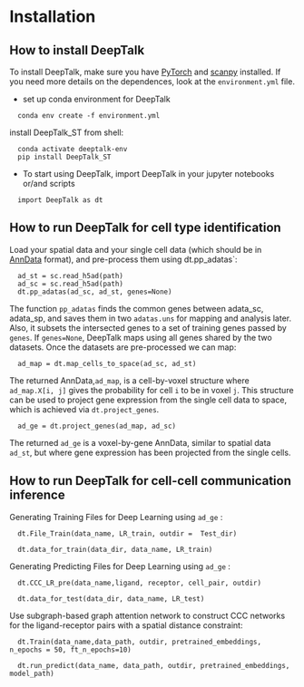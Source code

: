 # Installation
## How to install DeepTalk

To install DeepTalk, make sure you have [PyTorch](https://pytorch.org/) and [scanpy](https://scanpy.readthedocs.io/en/stable/) installed. If you need more details on the dependences, look at the `environment.yml` file.

- set up conda environment for DeepTalk

```
  conda env create -f environment.yml
```

  install DeepTalk_ST from shell:

```
  conda activate deeptalk-env
  pip install DeepTalk_ST
```

- To start using DeepTalk, import DeepTalk in your jupyter notebooks or/and scripts

```
  import DeepTalk as dt
```

## How to run DeepTalk for cell type identification

Load your spatial data and your single cell data (which should be in [AnnData](https://anndata.readthedocs.io/en/latest/) format), and pre-process them using dt.pp_adatas`:

```
  ad_st = sc.read_h5ad(path)
  ad_sc = sc.read_h5ad(path)
  dt.pp_adatas(ad_sc, ad_st, genes=None)
```

The function `pp_adatas` finds the common genes between adata_sc, adata_sp, and saves them in two `adatas.uns` for mapping and analysis later. Also, it subsets the intersected genes to a set of training genes passed by `genes`. If `genes=None`, DeepTalk maps using all genes shared by the two datasets. Once the datasets are pre-processed we can map:

```
  ad_map = dt.map_cells_to_space(ad_sc, ad_st)
```

The returned AnnData,`ad_map`, is a cell-by-voxel structure where `ad_map.X[i, j]` gives the probability for cell `i` to be in voxel `j`. This structure can be used to project gene expression from the single cell data to space, which is achieved via `dt.project_genes`.

```
  ad_ge = dt.project_genes(ad_map, ad_sc)
```

The returned `ad_ge` is a voxel-by-gene AnnData, similar to spatial data `ad_st`, but where gene expression has been projected from the single cells. 

## How to run DeepTalk for cell-cell communication inference

Generating Training Files for Deep Learning using `ad_ge` :

```
  dt.File_Train(data_name, LR_train, outdir =  Test_dir)
```
```
  dt.data_for_train(data_dir, data_name, LR_train)
```
Generating Predicting Files for Deep Learning using `ad_ge` :
```
  dt.CCC_LR_pre(data_name,ligand, receptor, cell_pair, outdir)
```
```
  dt.data_for_test(data_dir, data_name, LR_test)
```
Use subgraph-based graph attention network to construct CCC networks for the ligand-receptor pairs with a spatial distance constraint:

```
  dt.Train(data_name,data_path, outdir, pretrained_embeddings, n_epochs = 50, ft_n_epochs=10)
```
```
  dt.run_predict(data_name, data_path, outdir, pretrained_embeddings, model_path)
```

